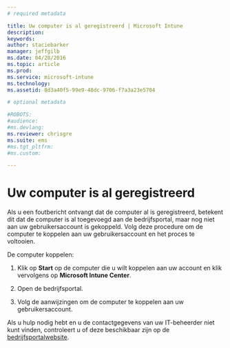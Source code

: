 ```yaml
---
# required metadata

title: Uw computer is al geregistreerd | Microsoft Intune
description:
keywords:
author: staciebarker
manager: jeffgilb
ms.date: 04/28/2016
ms.topic: article
ms.prod:
ms.service: microsoft-intune
ms.technology:
ms.assetid: 8d3a40f5-99e9-48dc-9706-f7a3a23e5704

# optional metadata

#ROBOTS:
#audience:
#ms.devlang:
ms.reviewer: chrisgre
ms.suite: ems
#ms.tgt_pltfrm:
#ms.custom:

---
```



# Uw computer is al geregistreerd

Als u een foutbericht ontvangt dat de computer al is geregistreerd, betekent dit dat de computer is al toegevoegd aan de bedrijfsportal, maar nog niet aan uw gebruikersaccount is gekoppeld. Volg deze procedure om de computer te koppelen aan uw gebruikersaccount en het proces te voltooien.

De computer koppelen:

1.  Klik op **Start** op de computer die u wilt koppelen aan uw account en klik vervolgens op **Microsoft Intune Center**.

2.  Open de bedrijfsportal.

3.  Volg de aanwijzingen om de computer te koppelen aan uw gebruikersaccount.

Als u hulp nodig hebt en u de contactgegevens van uw IT-beheerder niet kunt vinden, controleert u of deze beschikbaar zijn op de [bedrijfsportalwebsite](http://portal.manage.microsoft.com).

<!--HONumber=Jun16_HO1-->


